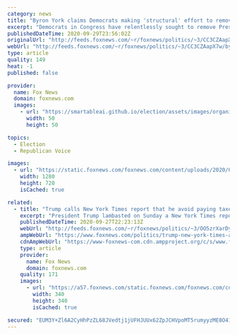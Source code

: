 ```yaml
---
category: news
title: "Byron York claims Democrats making 'structural' effort to remove Trump from office"
excerpt: "Democrats in Congress have relentlessly sought to remove President Trump from office almost from the day he was inaugurated, Washington Examiner chief political correspondent Byron York told “Your World” Tuesday."
publishedDateTime: 2020-09-29T23:56:02Z
originalUrl: "http://feeds.foxnews.com/~r/foxnews/politics/~3/CC3CZAapX7w/byron-york-democrats-war-on-trump"
webUrl: "http://feeds.foxnews.com/~r/foxnews/politics/~3/CC3CZAapX7w/byron-york-democrats-war-on-trump"
type: article
quality: 149
heat: -1
published: false

provider:
  name: Fox News
  domain: foxnews.com
  images:
    - url: "https://smartableai.github.io/election/assets/images/organizations/foxnews.com-50x50.jpg"
      width: 50
      height: 50

topics:
  - Election
  - Republican Voice

images:
  - url: "https://static.foxnews.com/foxnews.com/content/uploads/2020/09/15620141-image-5.jpg"
    width: 1280
    height: 720
    isCached: true

related:
  - title: "Trump calls New York Times report that he avoid paying taxes 'totally made up'"
    excerpt: "President Trump lambasted on Sunday a New York Times report that said he paid no federal income taxes in 10 of the past 15 years – calling the story “fake news” and arguing that he paid large sums of both federal and state taxes."
    publishedDateTime: 2020-09-27T22:23:13Z
    webUrl: "http://feeds.foxnews.com/~r/foxnews/politics/~3/OO5zrXarDyk/trump-new-york-times-avoid-paying-taxes-totally"
    ampWebUrl: "https://www.foxnews.com/politics/trump-new-york-times-avoid-paying-taxes-totally.amp"
    cdnAmpWebUrl: "https://www-foxnews-com.cdn.ampproject.org/c/s/www.foxnews.com/politics/trump-new-york-times-avoid-paying-taxes-totally.amp"
    type: article
    provider:
      name: Fox News
      domain: foxnews.com
    quality: 171
    images:
      - url: "https://a57.foxnews.com/static.foxnews.com/foxnews.com/content/uploads/2018/09/340/340/c4a1ac56-untitled.png?ve=1&tl=1"
        width: 340
        height: 340
        isCached: true

secured: "EUM3Y+Zl6A2CyHhPzZL68JVedtj1jUFHJUUx62ZpJCHVpoMT5rumyyzME8O41Goc/F+wiucpA1ggeRlMwfv03oJ5xL17pg1KNmIpScOOlGYPFE8njlIeqL9vKwZWnQpFHxu4vzo2NQ8gC8S9OH8dP1gblesGDPaASTDrzfi1m761RsDD8NYkKIPF+jH+cKg9ebSsINMLzR3krhcf9ouwh6gOz/7WJ/+R1R5MS8T+0AdwVAEIguZqkzv0jjMq9yK+h+uKvXmpL7j9gFibZ4f7NDtIZmfgqWI4KkPOzozlK0gqWV3kdUj/MB59+K9ymE32Mxg96q6AXwu8YA3Dgm2/trsnBRZAYi5yi5MUo5vj1gI=;N6Ek+qTw61nrglEcWyX6fg=="
---
```


